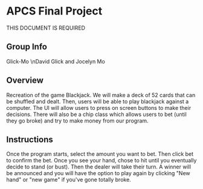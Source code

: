 # APCS Final Project
THIS DOCUMENT IS REQUIRED
## Group Info
Glick-Mo
\nDavid Glick and Jocelyn Mo
## Overview
Recreation of the game Blackjack. We will make a deck of 52 cards that can be shuffled and dealt. Then, users will be able to play blackjack against a computer. The UI will allow users to press on screen buttons to make their decisions. There will also be a chip class which allows users to bet (until they go broke) and try to make money from our program.
## Instructions
Once the program starts, select the amount you want to bet. Then click bet to confirm the bet. Once you see your hand, chose to hit until you eventually decide to stand (or bust). Then the dealer will take their turn. A winner will be announced and you will have the option to play again by clicking "New hand" or "new game" if you've gone totally broke.
